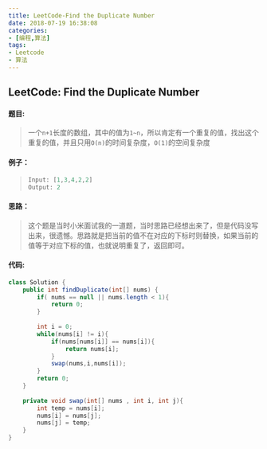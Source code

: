 ```yaml
---
title: LeetCode-Find the Duplicate Number
date: 2018-07-19 16:38:08
categories:
- [编程,算法]
tags:
- Leetcode
- 算法
---
```




## LeetCode: Find the Duplicate Number

#### 题目:

> 一个`n+1`长度的数组，其中的值为`1~n`，所以肯定有一个重复的值，找出这个重复的值，并且只用`O(n)`的时间复杂度，`O(1)`的空间复杂度

#### 例子：

> ```java
> Input: [1,3,4,2,2]
> Output: 2
> ```

#### 思路：

> 这个题是当时小米面试我的一道题，当时思路已经想出来了，但是代码没写出来，很遗憾。思路就是把当前的值不在对应的下标时则替换，如果当前的值等于对应下标的值，也就说明重复了，返回即可。

#### 代码:

```java
class Solution {
    public int findDuplicate(int[] nums) {
        if( nums == null || nums.length < 1){
            return 0;
        }
        
        int i = 0;   
        while(nums[i] != i){
            if(nums[nums[i]] == nums[i]){
                return nums[i];
            }
            swap(nums,i,nums[i]);
        }      
        return 0;
    }
    
    private void swap(int[] nums , int i, int j){
        int temp = nums[i];
        nums[i] = nums[j];
        nums[j] = temp;
    }
}
```

